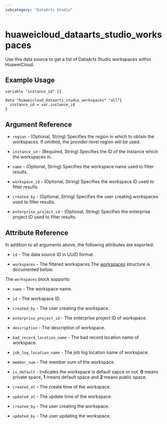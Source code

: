 ```yaml
---
subcategory: "DataArts Studio"
---
```


# huaweicloud_dataarts_studio_workspaces

Use this data source to get a list of DataArts Studio workspaces within HuaweiCloud.

## Example Usage

```hcl
variable "instance_id" {}

data "huaweicloud_dataarts_studio_workspaces" "all"{
  instance_id = var.instance_id
}
```

## Argument Reference

* `region` - (Optional, String) Specifies the region in which to obtain the workspaces.
  If omitted, the provider-level region will be used.

* `instance_id` - (Required, String) Specifies the ID of the instance which the workspaces in.

* `name` - (Optional, String) Specifies the workspace name used to filter results.

* `workspace_id` - (Optional, String) Specifies the workspace ID used to filter results.

* `created_by` - (Optional, String) Specifies the user creating workspaces used to filter results.

* `enterprise_project_id` - (Optional, String) Specifies the enterprise project ID used to filter results.

## Attribute Reference

In addition to all arguments above, the following attributes are exported:

* `id` - The data source ID in UUID format.

* `workspaces` - The filtered workspaces.The [workspaces](#block-workspaces) structure is documented below.

<a name="block-workspaces"></a>
The `workspaces` block supports:

* `name` - The workspace name.

* `id` - The workspace ID.

* `created_by` - The user creating the workspace.

* `enterprise_project_id` - The enterprise project ID of workspace.

* `description` - The description of workspace.

* `bad_record_location_name` - The bad record location name of workspace.

* `job_log_location_name` - The job log location name of workspace.

* `member_num` - The member num of the workspace.

* `is_default` - Indicates the workspace is default sapce or not. **0** means private space, **1** means default space
  and **2** means public space.

* `created_at` - The create time of the workspace.

* `updated_at` - The update time of the workspace.

* `created_by` - The user creating the workspace.

* `updated_by` - The user updating the workspace.
